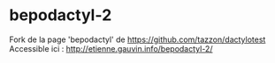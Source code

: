# bepodactyl-2
Fork de la page 'bepodactyl' de https://github.com/tazzon/dactylotest
Accessible ici : http://etienne.gauvin.info/bepodactyl-2/
